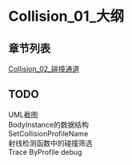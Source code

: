 # Collision_01_大纲

## 章节列表
[Collision_02_碰撞通道](Collision_02_碰撞通道.md)  

## TODO
UML截图  
BodyInstance的数据结构  
SetCollisionProfileName  
射线检测函数中的碰撞筛选  
Trace ByProfile debug  
